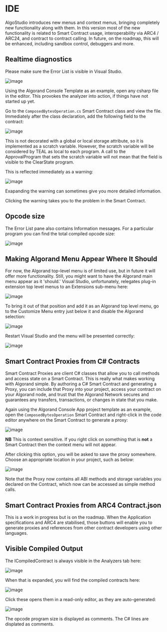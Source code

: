 # IDE

AlgoStudio introduces new menus and context menus, bringing completely new 
functionality along with them. In this version most of the new functionality
is related to Smart Contract usage, interoperability via ARC4 / ARC24, and contract
to contract calling. In future, on the roadmap, this will be enhanced, including 
sandbox control, debuggers and more.

## Realtime diagnostics

Please make sure the Error List is visible in Visual Studio.

![image](https://user-images.githubusercontent.com/33515470/190898287-9b62f4a6-0e40-44af-9f27-164c1e88496a.png)

Using the Algorand Console Template as an example, open any csharp file in the editor. This provokes the analyzer into action, if things have not started up yet.

Go to the ```ComposedBytesOperation.cs``` Smart Contract class and view the file. Immediately after the class declaration, add the following field to the contract:

![image](https://user-images.githubusercontent.com/33515470/190898556-43d58904-b01b-4c98-b6ac-a19c8905524d.png)

This is not decorated with a global or local storage attribute, so it is implemented as a scratch variable. However, the scratch variable will be considered
by TEAL as local to each program. A call to the ApprovalProgram that sets the scratch variable will not mean that the field is visible to the ClearState program.

This is reflected immediately as a warning:

![image](https://user-images.githubusercontent.com/33515470/190898614-60a59ec6-fb90-4b06-91f1-7fecb20e785f.png)

Exapanding the warning can sometimes give you more detailed information.

Clicking the warning takes you to the problem in the Smart Contract.

## Opcode size

The Error List pane also contains Information messages. For a particular program you can find the total compiled opcode size:

![image](https://user-images.githubusercontent.com/33515470/190899496-79afd822-3dfc-473c-8759-868f0f77ac95.png)

## Making Algorand Menu Appear Where It Should

For now, the Algorand top-level menu is of limited use, but in future it will offer more functionality. Still, you might want to have
the Algorand main menu appear as it 'should.' Visual Studio, unfortunately, relegates plug-in extension top level menus to an Extensions sub-menu
here:

![image](https://user-images.githubusercontent.com/33515470/190899711-860a281c-d24d-4895-a9b3-86decda685a7.png)

To bring it out of that position and add it as an Algorand top level menu, go to the Customize Menu entry just below it and disable the Algorand 
selection:

![image](https://user-images.githubusercontent.com/33515470/190899764-44601b53-791f-4751-be13-45005202da17.png)

Restart Visual Studio and the menu will be presented correctly:

![image](https://user-images.githubusercontent.com/33515470/190899806-516a807c-058c-46ab-9d13-77ae4f2ce15f.png)


## Smart Contract Proxies from C# Contracts

Smart Contract Proxies are client C# classes that allow you to call methods and access state on a Smart Contract. This is really what makes
working with Algorand simple. By authoring a C# Smart Contract and generating a Proxy, you can include that Proxy into your project, access 
your contract on your Algorand node, and trust that the Algorand Network secures and guarantees any transfers, transactions, or changes in state
that you make.

Again using the Algorand Console App project template as an example, open the ```ComposedBytesOperation``` Smart Contract and
right-click in the code editor anywhere on the Smart Contract to generate a proxy:

![image](https://user-images.githubusercontent.com/33515470/190899878-3b26efad-e5a4-4e82-b43c-40068a5d2ab4.png)

**NB** This is context sensitive. If you right click on something that is **not** a Smart Contract then the context menu will not appear.

After clicking this option, you will be asked to save the proxy somewhere. Choose an appropriate location in your project, such as below:

![image](https://user-images.githubusercontent.com/33515470/190900070-20b2c79d-b489-4526-b38a-f8e1f2296e39.png)

Note that the Proxy now contains all ABI methods and storage variables you declared on the Contract, which now can be accessed as simple method calls.


## Smart Contract Proxies from ARC4 Contract.json

This is a work in progress but is on the roadmap. When the Application specifications and ARC4 are stabilised, those buttons will enable you to 
generate proxies and references from other contract developers using other languages.


## Visible Compiled Output

The ICompiledContract is always visible in the Analyzers tab here:

![image](https://user-images.githubusercontent.com/33515470/190900517-372c3e9b-28f2-4579-b768-ab13abb626bb.png)

When that is expanded, you will find the compiled contracts here:

![image](https://user-images.githubusercontent.com/33515470/190900547-aeaa026c-d723-4632-a614-5f08cdb56519.png)

Click these opens them in a read-only editor, as they are auto-generated:

![image](https://user-images.githubusercontent.com/33515470/190900594-450da8f6-3d53-46cc-b1ba-300a378a68e6.png)

The opcode program size is displayed as comments.
The C# lines are displated as comments.











